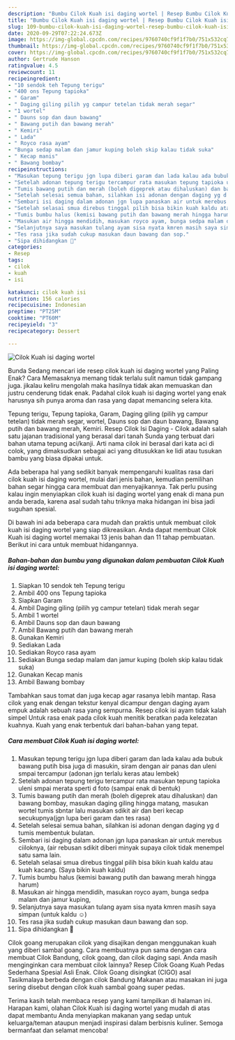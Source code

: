 ```yaml
---
description: "Bumbu Cilok Kuah isi daging wortel | Resep Bumbu Cilok Kuah isi daging wortel Yang Mudah Dan Praktis"
title: "Bumbu Cilok Kuah isi daging wortel | Resep Bumbu Cilok Kuah isi daging wortel Yang Mudah Dan Praktis"
slug: 109-bumbu-cilok-kuah-isi-daging-wortel-resep-bumbu-cilok-kuah-isi-daging-wortel-yang-mudah-dan-praktis
date: 2020-09-29T07:22:24.673Z
image: https://img-global.cpcdn.com/recipes/9760740cf9f1f7b0/751x532cq70/cilok-kuah-isi-daging-wortel-foto-resep-utama.jpg
thumbnail: https://img-global.cpcdn.com/recipes/9760740cf9f1f7b0/751x532cq70/cilok-kuah-isi-daging-wortel-foto-resep-utama.jpg
cover: https://img-global.cpcdn.com/recipes/9760740cf9f1f7b0/751x532cq70/cilok-kuah-isi-daging-wortel-foto-resep-utama.jpg
author: Gertrude Hanson
ratingvalue: 4.5
reviewcount: 11
recipeingredient:
- "10 sendok teh Tepung terigu"
- "400 ons Tepung tapioka"
- " Garam"
- " Daging giling pilih yg campur tetelan tidak merah segar"
- "1 wortel"
- " Dauns sop dan daun bawang"
- " Bawang putih dan bawang merah"
- " Kemiri"
- " Lada"
- " Royco rasa ayam"
- "Bunga sedap malam dan jamur kuping boleh skip kalau tidak suka"
- " Kecap manis"
- " Bawang bombay"
recipeinstructions:
- "Masukan tepung terigu jgn lupa diberi garam dan lada kalau ada bubuk bawang putih bisa juga di masukin, siram dengan air panas dan uleni smpai tercampur (adonan jgn terlalu keras atau lembek)"
- "Setelah adonan tepung terigu tercampur rata masukan tepung tapioka uleni smpai merata sperti d foto (sampai enak di bentuk)"
- "Tumis bawang putih dan merah (boleh digeprek atau dihaluskan) dan bawang bombay, masukan daging giling hingga matang, masukan wortel tumis sbntar lalu masukan sdikit air dan beri kecap secukupnya(jgn lupa beri garam dan tes rasa)"
- "Setelah selesai semua bahan, silahkan isi adonan dengan daging yg d tumis membentuk bulatan."
- "Sembari isi daging dalam adonan jgn lupa panaskan air untuk merebus ciiloknya, (air rebusan sdikit diberi minyak supaya cilok tidak menempel satu sama lain."
- "Setelah selasai smua direbus tinggal pilih bisa bikin kuah kaldu atau kuah kacang. (Saya bikin kuah kaldu)"
- "Tumis bumbu halus (kemisi bawang putih dan bawang merah hingga harum)"
- "Masukan air hingga mendidih, masukan royco ayam, bunga sedpa malam dan jamur kuping,"
- "Selanjutnya saya masukan tulang ayam sisa nyata kmren masih saya simpan (untuk kaldu ☺️)"
- "Tes rasa jika sudah cukup masukan daun bawang dan sop."
- "Sipa dihidangkan 💛"
categories:
- Resep
tags:
- cilok
- kuah
- isi

katakunci: cilok kuah isi 
nutrition: 156 calories
recipecuisine: Indonesian
preptime: "PT25M"
cooktime: "PT60M"
recipeyield: "3"
recipecategory: Dessert

---
```



![Cilok Kuah isi daging wortel](https://img-global.cpcdn.com/recipes/9760740cf9f1f7b0/751x532cq70/cilok-kuah-isi-daging-wortel-foto-resep-utama.jpg)

Bunda Sedang mencari ide resep cilok kuah isi daging wortel yang Paling Enak? Cara Memasaknya memang tidak terlalu sulit namun tidak gampang juga. jikalau keliru mengolah maka hasilnya tidak akan memuaskan dan justru cenderung tidak enak. Padahal cilok kuah isi daging wortel yang enak harusnya sih punya aroma dan rasa yang dapat memancing selera kita.

Tepung terigu, Tepung tapioka, Garam, Daging giling (pilih yg campur tetelan) tidak merah segar, wortel, Dauns sop dan daun bawang, Bawang putih dan bawang merah, Kemiri. Resep Cilok Isi Daging - Cilok adalah salah satu jajanan tradisional yang berasal dari tanah Sunda yang terbuat dari bahan utama tepung aci/kanji. Arti nama cilok ini berasal dari kata aci di colok, yang dimaksudkan sebagai aci yang ditusukkan ke lidi atau tusukan bambu yang biasa dipakai untuk.

Ada beberapa hal yang sedikit banyak mempengaruhi kualitas rasa dari cilok kuah isi daging wortel, mulai dari jenis bahan, kemudian pemilihan bahan segar hingga cara membuat dan menyajikannya. Tak perlu pusing kalau ingin menyiapkan cilok kuah isi daging wortel yang enak di mana pun anda berada, karena asal sudah tahu triknya maka hidangan ini bisa jadi suguhan spesial.


Di bawah ini ada beberapa cara mudah dan praktis untuk membuat cilok kuah isi daging wortel yang siap dikreasikan. Anda dapat membuat Cilok Kuah isi daging wortel memakai 13 jenis bahan dan 11 tahap pembuatan. Berikut ini cara untuk membuat hidangannya.

<!--inarticleads1-->

##### Bahan-bahan dan bumbu yang digunakan dalam pembuatan Cilok Kuah isi daging wortel:

1. Siapkan 10 sendok teh Tepung terigu
1. Ambil 400 ons Tepung tapioka
1. Siapkan  Garam
1. Ambil  Daging giling (pilih yg campur tetelan) tidak merah segar
1. Ambil 1 wortel
1. Ambil  Dauns sop dan daun bawang
1. Ambil  Bawang putih dan bawang merah
1. Gunakan  Kemiri
1. Sediakan  Lada
1. Sediakan  Royco rasa ayam
1. Sediakan Bunga sedap malam dan jamur kuping (boleh skip kalau tidak suka)
1. Gunakan  Kecap manis
1. Ambil  Bawang bombay


Tambahkan saus tomat dan juga kecap agar rasanya lebih mantap. Rasa cilok yang enak dengan tekstur kenyal dicampur dengan daging ayam empuk adalah sebuah rasa yang sempurna. Resep cilok isi ayam tidak kalah simpel Untuk rasa enak pada cilok kuah menitik beratkan pada kelezatan kuahnya. Kuah yang enak terbentuk dari bahan-bahan yang tepat. 

<!--inarticleads2-->

##### Cara membuat Cilok Kuah isi daging wortel:

1. Masukan tepung terigu jgn lupa diberi garam dan lada kalau ada bubuk bawang putih bisa juga di masukin, siram dengan air panas dan uleni smpai tercampur (adonan jgn terlalu keras atau lembek)
1. Setelah adonan tepung terigu tercampur rata masukan tepung tapioka uleni smpai merata sperti d foto (sampai enak di bentuk)
1. Tumis bawang putih dan merah (boleh digeprek atau dihaluskan) dan bawang bombay, masukan daging giling hingga matang, masukan wortel tumis sbntar lalu masukan sdikit air dan beri kecap secukupnya(jgn lupa beri garam dan tes rasa)
1. Setelah selesai semua bahan, silahkan isi adonan dengan daging yg d tumis membentuk bulatan.
1. Sembari isi daging dalam adonan jgn lupa panaskan air untuk merebus ciiloknya, (air rebusan sdikit diberi minyak supaya cilok tidak menempel satu sama lain.
1. Setelah selasai smua direbus tinggal pilih bisa bikin kuah kaldu atau kuah kacang. (Saya bikin kuah kaldu)
1. Tumis bumbu halus (kemisi bawang putih dan bawang merah hingga harum)
1. Masukan air hingga mendidih, masukan royco ayam, bunga sedpa malam dan jamur kuping,
1. Selanjutnya saya masukan tulang ayam sisa nyata kmren masih saya simpan (untuk kaldu ☺️)
1. Tes rasa jika sudah cukup masukan daun bawang dan sop.
1. Sipa dihidangkan 💛


Cilok goang merupakan cilok yang disajikan dengan menggunakan kuah yang diberi sambal goang. Cara membuatnya pun sama dengan cara membuat Cilok Bandung, cilok goang, dan cilok daging sapi. Anda masih menginginkan cara membuat cilok lainnya? Resep Cilok Goang Kuah Pedas Sederhana Spesial Asli Enak. Cilok Goang disingkat (CIGO) asal Tasikmalaya berbeda dengan cilok Bandung Makanan atau masakan ini juga sering disebut dengan cilok kuah sambal goang super pedas. 

Terima kasih telah membaca resep yang kami tampilkan di halaman ini. Harapan kami, olahan Cilok Kuah isi daging wortel yang mudah di atas dapat membantu Anda menyiapkan makanan yang sedap untuk keluarga/teman ataupun menjadi inspirasi dalam berbisnis kuliner. Semoga bermanfaat dan selamat mencoba!
